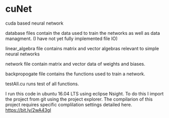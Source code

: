 # cuNet
cuda based neural network


database files contain the data used to train the networks as well as data managment. (I have not yet fully implemented file IO)

linear_algebra file contains matrix and vector algebras relevant to simple neural networks

network file contain matrix and vector data of weights and biases.

backpropogate file contains the functions used to train a network.


testAll.cu runs test of all functions.

I run this code in ubuntu 16.04 LTS using eclipse Nsight.
To do this I import the project from git using the project explorer.
The compilarion of this project requires specific complilation settings detailed here.
https://bit.ly/2wA43gl
